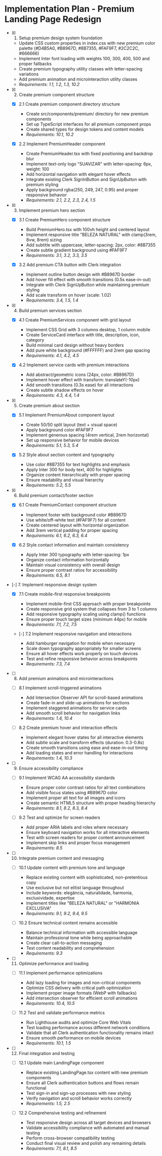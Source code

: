 # Implementation Plan - Premium Landing Page Redesign

- [x] 1. Setup premium design system foundation




  - Update CSS custom properties in index.css with new premium color palette (#D4B5A0, #B8967D, #8B7355, #FAF9F7, #2C2C2C, #666666)
  - Implement Inter font loading with weights 100, 300, 400, 500 and proper fallbacks
  - Create premium typography utility classes with letter-spacing variations
  - Add premium animation and microinteraction utility classes
  - _Requirements: 1.1, 1.2, 1.3, 10.2_

- [x] 2. Create premium component structure




  - [x] 2.1 Create premium component directory structure


    - Create src/components/premium/ directory for new premium components
    - Set up TypeScript interfaces for all premium component props
    - Create shared types for design tokens and content models
    - _Requirements: 10.1, 10.2_

  - [x] 2.2 Implement PremiumHeader component


    - Create PremiumHeader.tsx with fixed positioning and backdrop blur
    - Implement text-only logo "SUAVIZAR" with letter-spacing: 6px, weight: 100
    - Add horizontal navigation with elegant hover effects
    - Integrate existing Clerk SignInButton and SignUpButton with premium styling
    - Apply background rgba(250, 249, 247, 0.95) and proper responsive behavior
    - _Requirements: 2.1, 2.2, 2.3, 2.4, 1.5_

- [x] 3. Implement premium hero section





  - [x] 3.1 Create PremiumHero component structure


    - Build PremiumHero.tsx with 100vh height and centered layout
    - Implement responsive title "BELEZA NATURAL" with clamp(3rem, 8vw, 8rem) sizing
    - Add subtitle with uppercase, letter-spacing: 2px, color: #8B7355
    - Create subtle gradient background using #FAF9F7
    - _Requirements: 3.1, 3.2, 3.3, 3.5_

  - [x] 3.2 Add premium CTA button with Clerk integration


    - Implement outline button design with #B8967D border
    - Add hover fill effect with smooth transitions (0.5s ease-in-out)
    - Integrate with Clerk SignUpButton while maintaining premium styling
    - Add scale transform on hover (scale: 1.02)
    - _Requirements: 3.4, 1.5, 1.4_

- [x] 4. Build premium services section





  - [x] 4.1 Create PremiumServices component with grid layout


    - Implement CSS Grid with 3 columns desktop, 1 column mobile
    - Create ServiceCard interface with title, description, icon, category
    - Build minimal card design without heavy borders
    - Add pure white background (#FFFFFF) and 2rem gap spacing
    - _Requirements: 4.1, 4.2, 4.5_

  - [x] 4.2 Implement service cards with premium interactions


    - Add abstract/geometric icons (24px, color: #B8967D)
    - Implement hover effect with transform: translateY(-10px)
    - Add smooth transitions (0.3s ease) for all interactions
    - Create subtle shadow effects on hover
    - _Requirements: 4.3, 4.4, 1.4_

- [x] 5. Create premium about section





  - [x] 5.1 Implement PremiumAbout component layout


    - Create 50/50 split layout (text + visual space)
    - Apply background color #FAF9F7
    - Implement generous spacing (4rem vertical, 2rem horizontal)
    - Set up responsive behavior for mobile devices
    - _Requirements: 5.1, 5.3, 5.4_

  - [x] 5.2 Style about section content and typography


    - Use color #8B7355 for text highlights and emphasis
    - Apply Inter 300 for body text, 400 for highlights
    - Organize content hierarchically with proper spacing
    - Ensure readability and visual hierarchy
    - _Requirements: 5.2, 5.5_

- [x] 6. Build premium contact/footer section





  - [x] 6.1 Create PremiumContact component structure


    - Implement footer with background color #B8967D
    - Use white/off-white text (#FAF9F7) for all content
    - Create centered layout with horizontal organization
    - Add 3rem vertical padding for proper spacing
    - _Requirements: 6.1, 6.2, 6.3, 6.4_

  - [x] 6.2 Style contact information and maintain consistency


    - Apply Inter 300 typography with letter-spacing: 1px
    - Organize contact information horizontally
    - Maintain visual consistency with overall design
    - Ensure proper contrast ratios for accessibility
    - _Requirements: 6.5, 8.1_

- [-] 7. Implement responsive design system





  - [x] 7.1 Create mobile-first responsive breakpoints




    - Implement mobile-first CSS approach with proper breakpoints
    - Create responsive grid system that collapses from 3 to 1 columns
    - Add responsive typography scaling using clamp() functions
    - Ensure proper touch target sizes (minimum 44px) for mobile
    - _Requirements: 7.1, 7.2, 7.5_

  - [-] 7.2 Implement responsive navigation and interactions

    - Add hamburger navigation for mobile when necessary
    - Scale down typography appropriately for smaller screens
    - Ensure all hover effects work properly on touch devices
    - Test and refine responsive behavior across breakpoints
    - _Requirements: 7.3, 7.4_

- [ ] 8. Add premium animations and microinteractions
  - [ ] 8.1 Implement scroll-triggered animations
    - Add Intersection Observer API for scroll-based animations
    - Create fade-in and slide-up animations for sections
    - Implement staggered animations for service cards
    - Add smooth scroll behavior for navigation links
    - _Requirements: 1.4, 10.4_

  - [ ] 8.2 Create premium hover and interaction effects
    - Implement elegant hover states for all interactive elements
    - Add subtle scale and transform effects (duration: 0.3-0.8s)
    - Create smooth transitions using ease and ease-in-out timing
    - Add loading states and error handling for interactions
    - _Requirements: 1.4, 10.3_

- [ ] 9. Ensure accessibility compliance
  - [ ] 9.1 Implement WCAG AA accessibility standards
    - Ensure proper color contrast ratios for all text combinations
    - Add visible focus states using #B8967D color
    - Implement proper alt text for all images and icons
    - Create semantic HTML5 structure with proper heading hierarchy
    - _Requirements: 8.1, 8.2, 8.3, 8.4_

  - [ ] 9.2 Test and optimize for screen readers
    - Add proper ARIA labels and roles where necessary
    - Ensure keyboard navigation works for all interactive elements
    - Test with screen readers for proper content announcement
    - Implement skip links and proper focus management
    - _Requirements: 8.5_

- [ ] 10. Integrate premium content and messaging
  - [ ] 10.1 Update content with premium tone and language
    - Replace existing content with sophisticated, non-pretentious copy
    - Use exclusive but not elitist language throughout
    - Include keywords: elegância, naturalidade, harmonia, exclusividade, expertise
    - Implement titles like "BELEZA NATURAL" or "HARMONIA EXCLUSIVA"
    - _Requirements: 9.1, 9.2, 9.4, 9.5_

  - [ ] 10.2 Ensure technical content remains accessible
    - Balance technical information with accessible language
    - Maintain professional tone while being approachable
    - Create clear call-to-action messaging
    - Test content readability and comprehension
    - _Requirements: 9.3_

- [ ] 11. Optimize performance and loading
  - [ ] 11.1 Implement performance optimizations
    - Add lazy loading for images and non-critical components
    - Optimize CSS delivery with critical path optimization
    - Implement proper image formats (WebP with fallbacks)
    - Add intersection observer for efficient scroll animations
    - _Requirements: 10.4, 10.5_

  - [ ] 11.2 Test and validate performance metrics
    - Run Lighthouse audits and optimize Core Web Vitals
    - Test loading performance across different network conditions
    - Validate that all Clerk authentication functionality remains intact
    - Ensure smooth performance on mobile devices
    - _Requirements: 10.1, 1.5_

- [ ] 12. Final integration and testing
  - [ ] 12.1 Update main LandingPage component
    - Replace existing LandingPage.tsx content with new premium components
    - Ensure all Clerk authentication buttons and flows remain functional
    - Test sign-in and sign-up processes with new styling
    - Verify navigation and scroll behavior works correctly
    - _Requirements: 1.5, 2.5_

  - [ ] 12.2 Comprehensive testing and refinement
    - Test responsive design across all target devices and browsers
    - Validate accessibility compliance with automated and manual testing
    - Perform cross-browser compatibility testing
    - Conduct final visual review and polish any remaining details
    - _Requirements: 7.1, 8.1, 8.5_